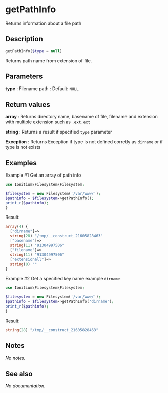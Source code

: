 # getPathInfo

Returns information about a file path

## Description

```php
getPathInfo($type = null)
```

Returns path name from extension of file.

## Parameters

__type__
: Filename path
: Default: `NULL`

## Return values

__array__
: Returns directory name, basename of file, filename and extension with multiple extension such as `.ext.ext`

__string__
: Returns a result if specified `type` parameter

__Exception__
: Returns Exception if type is not defined corretly as `dirname` or if type is not exists

## Examples

Example #1 Get an array of path info
```php
use Ionitium\Filesystem\Filesystem;

$filesystem = new Filesystem('/var/www/');
$pathinfo = $filesystem->getPathInfo();
print_r($pathinfo);
}
```

Result:

```php
array(4) {
  ["dirname"]=>
  string(28) "/tmp/__construct_21605828463"
  ["basename"]=>
  string(11) "91304997506"
  ["filename"]=>
  string(11) "91304997506"
  ["extensionall"]=>
  string(0) ""
}
```

Example #2 Get a specified key name example `dirname`
```php
use Ionitium\Filesystem\Filesystem;

$filesystem = new Filesystem('/var/www/');
$pathinfo = $filesystem->getPathInfo('dirname');
print_r($pathinfo);
}
```

Result:

```php
string(28) "/tmp/__construct_21605828463"
```

## Notes

_No notes._

## See also

_No documentation._
